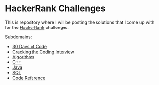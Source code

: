 # HackerRank Challenges

This is repository where I will be posting the solutions that I come up with for the [HackerRank](https://www.hackerrank.com) challenges.

Subdomains:
- [30 Days of Code](../master/30-days-of-code)
- [Cracking the Coding Interview](../master/cracking-the-coding-interview)
- [Algorithms](../master/algorithms)
- [C++](../master/cpp)
- [Java](../master/java)
- [SQL](../master/sql)
- [Code Reference](../master/code-references)
